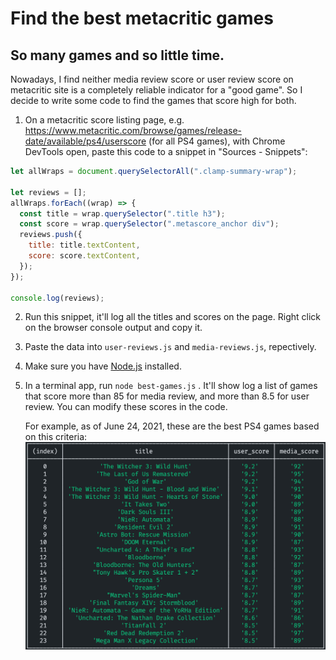 # Find the best metacritic games

## So many games and so little time.

Nowadays, I find neither media review score or user review score on metacritic site is a completely reliable indicator for a "good game". So I decide to write some code to find the games that score high for both.

1. On a metacritic score listing page, e.g. https://www.metacritic.com/browse/games/release-date/available/ps4/userscore (for all PS4 games), with Chrome DevTools open, paste this code to a snippet in "Sources - Snippets":

```js
let allWraps = document.querySelectorAll(".clamp-summary-wrap");

let reviews = [];
allWraps.forEach((wrap) => {
  const title = wrap.querySelector(".title h3");
  const score = wrap.querySelector(".metascore_anchor div");
  reviews.push({
    title: title.textContent,
    score: score.textContent,
  });
});

console.log(reviews);
```

2. Run this snippet, it'll log all the titles and scores on the page. Right click on the browser console output and copy it.
3. Paste the data into `user-reviews.js` and `media-reviews.js`, repectively.
4. Make sure you have [Node.js](https://nodejs.org/) installed.
5. In a terminal app, run `node best-games.js` . It'll show log a list of games that score more than 85 for media review, and more than 8.5 for user review. You can modify these scores in the code.

   For example, as of June 24, 2021, these are the best PS4 games based on this criteria:
   ![Screenshot of best PS4 games](./ps4-20210624.png)
